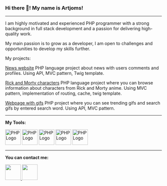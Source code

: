 ### Hi there 👋! My name is Artjoms!
---
<!--
**ArtjomsPra/ArtjomsPra** is a ✨ _special_ ✨ repository because its `README.md` (this file) appears on your GitHub profile.

Here are some ideas to get you started:

- 🔭 I’m currently working on ...
- 🌱 I’m currently learning ...
- 👯 I’m looking to collaborate on ...
- 🤔 I’m looking for help with ...
- 💬 Ask me about ...
- 📫 How to reach me: ...
- 😄 Pronouns: ...
- ⚡ Fun fact: ...
-->

I am highly motivated and experienced PHP programmer with a strong background in full stack development and a passion for delivering high-quality work.

My main passion is to grow as a developer, I am open to challenges and opportunities to develop my skills further.

My projects:

[News website](https://github.com/ArtjomsPra/Articles) PHP language project about news with users comments and profiles. Using API, MVC pattern, Twig template.

[Rick and Morty characters](https://github.com/ArtjomsPra/RickAndMorty) PHP language project where you can browse information about characters from Rick and Morty anime. Using MVC pattern, implementation of routing, cache, twig template.

[Webpage with gifs](https://github.com/ArtjomsPra/Gify) PHP project where you can see trending gifs and search gifs by entered search word. Using API, MVC pattern.

---

**My Tools:**

<img src="https://cdn.jsdelivr.net/gh/devicons/devicon/icons/php/php-original.svg" alt="PHP Logo" width="50" height="50"/> <img src="https://cdn.jsdelivr.net/gh/devicons/devicon/icons/laravel/laravel-plain.svg" alt="PHP Logo" width="50" height="50"/> <img src="https://cdn.jsdelivr.net/gh/devicons/devicon/icons/mysql/mysql-original-wordmark.svg" alt="PHP Logo" width="50" height="50"/> <img src="https://cdn.jsdelivr.net/gh/devicons/devicon/icons/css3/css3-original.svg" alt="PHP Logo" width="50" height="50"/> <img src="https://cdn.jsdelivr.net/gh/devicons/devicon/icons/html5/html5-original.svg" alt="PHP Logo" width="50" height="50"/> 

---

**You can contact me:**

<a href="https://www.linkedin.com/in/artjomsrencispralics/">  
    <img height="50" src="https://cdn.jsdelivr.net/gh/devicons/devicon/icons/linkedin/linkedin-original.svg"/>  
</a>
<a href="mailto:artjoms.pralics@gmail.com">  
    <img height="50" src="https://upload.wikimedia.org/wikipedia/commons/7/7e/Gmail_icon_%282020%29.svg"/>  
</a>
